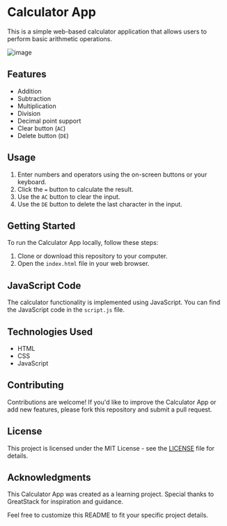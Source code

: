 # Calculator App

This is a simple web-based calculator application that allows users to perform basic arithmetic operations.

![image](https://github.com/YawBoah/Calculator/assets/126890146/1cd919b8-dd1b-4c6b-9486-d3bc3a82859c)

## Features
- Addition
- Subtraction
- Multiplication
- Division
- Decimal point support
- Clear button (`AC`)
- Delete button (`DE`)

## Usage
1. Enter numbers and operators using the on-screen buttons or your keyboard.
2. Click the `=` button to calculate the result.
3. Use the `AC` button to clear the input.
4. Use the `DE` button to delete the last character in the input.

## Getting Started
To run the Calculator App locally, follow these steps:

1. Clone or download this repository to your computer.
2. Open the `index.html` file in your web browser.

## JavaScript Code
The calculator functionality is implemented using JavaScript. You can find the JavaScript code in the `script.js` file.

## Technologies Used
- HTML
- CSS
- JavaScript

## Contributing
Contributions are welcome! If you'd like to improve the Calculator App or add new features, please fork this repository and submit a pull request.

## License
This project is licensed under the MIT License - see the [LICENSE](LICENSE) file for details.

## Acknowledgments
This Calculator App was created as a learning project. Special thanks to GreatStack for inspiration and guidance.

Feel free to customize this README to fit your specific project details.
